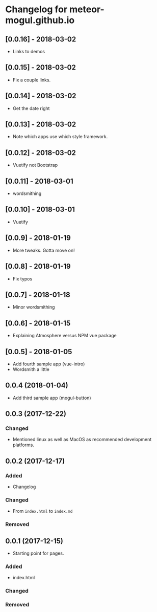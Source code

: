 # Changelog for meteor-mogul.github.io

## [0.0.16] - 2018-03-02

- Links to demos

## [0.0.15] - 2018-03-02

- Fix a couple links.

## [0.0.14] - 2018-03-02

- Get the date right

## [0.0.13] - 2018-03-02

- Note which apps use which style framework.

## [0.0.12] - 2018-03-02

- Vuetify not Bootstrap

## [0.0.11] - 2018-03-01

- wordsmithing

## [0.0.10] - 2018-03-01

- Vuetify

## [0.0.9] - 2018-01-19

- More tweaks.  Gotta move on!

## [0.0.8] - 2018-01-19

- Fix typos

## [0.0.7] - 2018-01-18

- Minor wordsmithing

## [0.0.6] - 2018-01-15

- Explaining Atmosphere versus NPM vue package

## [0.0.5] - 2018-01-05

- Add fourth sample app (vue-intro)
- Wordsmith a little

## 0.0.4 (2018-01-04)

- Add third sample app (mogul-button)

## 0.0.3 (2017-12-22)

### Changed
- Mentioned linux as well as MacOS as recommended development platforms.

## 0.0.2 (2017-12-17)

### Added
- Changelog

### Changed
- From `index.html` to `index.md`

### Removed

## 0.0.1 (2017-12-15)
- Starting point for pages.

### Added
- index.html

### Changed
### Removed

